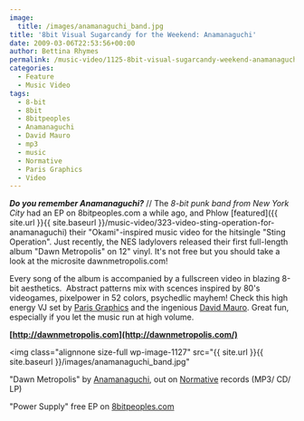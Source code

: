 ```yaml
---
image:
  title: /images/anamanaguchi_band.jpg
title: '8bit Visual Sugarcandy for the Weekend: Anamanaguchi'
date: 2009-03-06T22:53:56+00:00
author: Bettina Rhymes
permalink: /music-video/1125-8bit-visual-sugarcandy-weekend-anamanaguchi
categories:
  - Feature
  - Music Video
tags:
  - 8-bit
  - 8bit
  - 8bitpeoples
  - Anamanaguchi
  - David Mauro
  - mp3
  - music
  - Normative
  - Paris Graphics
  - Video
---
```

***Do you remember Anamanaguchi?*** // The _8-bit punk band from New York City_ had an EP on 8bitpeoples.com a while ago, and Phlow [featured]({{ site.url }}{{ site.baseurl }}/music-video/323-video-sting-operation-for-anamanaguchi) their "Okami"-inspired music video for the hitsingle "Sting Operation". Just recently, the NES ladylovers released their first full-length album "Dawn Metropolis" on 12" vinyl. It's not free but you should take a look at the microsite dawnmetropolis.com!<!--more-->

Every song of the album is accompanied by a fullscreen video in blazing 8-bit aesthetics.  Abstract patterns mix with scences inspired by 80's videogames, pixelpower in 52 colors, psychedlic mayhem! Check this high energy VJ set by [Paris Graphics](http://www.parisgraphics.com/) and the ingenious [David Mauro](http://www.dmauro.com/). Great fun, especially if you let the music run at high volume.

**[http://dawnmetropolis.com](http://dawnmetropolis.com/)**

<img class="alignnone size-full wp-image-1127" src="{{ site.url }}{{ site.baseurl }}/images/anamanaguchi_band.jpg"

"Dawn Metropolis" by [Anamanaguchi](http://anamanaguchi.com/), out on [Normative](http://normative.com/) records (MP3/ CD/ LP)

"Power Supply" free EP on [8bitpeoples.com](http://www.8bitpeoples.com/discography/by/anamanaguchi)